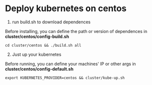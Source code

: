# Deploy kubernetes on centos

1. run build.sh to download dependences

  Before installing, you can define the path or version of dependences in **cluster/centos/config-build.sh**

  ```
  cd cluster/centos && ./build.sh all
  ```

2. Just up your kubernetes

  Before running, you can define your machines' IP or other args  in **cluster/centos/config-default.sh**

  ```
  export KUBERNETES_PROVIDER=centos && cluster/kube-up.sh
  ```

